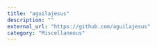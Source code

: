 ```yaml
---
title: "aguilajesus"
description: ""
external_url: "https://github.com/aguilajesus"
category: "Miscellaneous"
---
```

